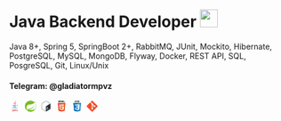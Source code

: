 <h1 align="left">Java Backend Developer
<img src="https://i.gifer.com/origin/3b/3bbf0dc0e49287b8de612b409997137e_w200.gif" height="32" width="32"/></h1>
Java 8+, Spring 5, SpringBoot 2+, RabbitMQ, JUnit, Mockito, Hibernate, PostgreSQL, MySQL, MongoDB, Flyway, Docker, REST API, SQL, PosgreSQL, Git, Linux/Unix

<h4>Telegram: @gladiatormpvz</h4>

<div>
  <img src="https://github.com/devicons/devicon/blob/master/icons/java/java-original-wordmark.svg" width="20" height="20"/>&nbsp;
  <img src="https://github.com/devicons/devicon/blob/master/icons/spring/spring-original.svg" width="20" height="20"/>&nbsp;
  <img src="https://github.com/devicons/devicon/blob/master/icons/bash/bash-plain.svg" width="20" height="20"/>&nbsp;
  <img src="https://github.com/devicons/devicon/blob/master/icons/html5/html5-original-wordmark.svg" width="20" height="20"/>&nbsp;
  <img src="https://github.com/devicons/devicon/blob/master/icons/css3/css3-original-wordmark.svg" width="20" height="20"/>&nbsp;
  <img src="https://github.com/devicons/devicon/blob/master/icons/git/git-original.svg" width="20" height="20"/>&nbsp;
</div>
